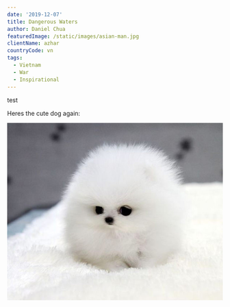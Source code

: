 ```yaml
---
date: '2019-12-07'
title: Dangerous Waters
author: Daniel Chua
featuredImage: /static/images/asian-man.jpg
clientName: azhar
countryCode: vn
tags:
  - Vietnam
  - War
  - Inspirational
---
```

test

Heres the cute dog again:

![Wow thats a cute dog.](/PEAR/static/images/very_cute_dog.jpg "Image of cute dog")

